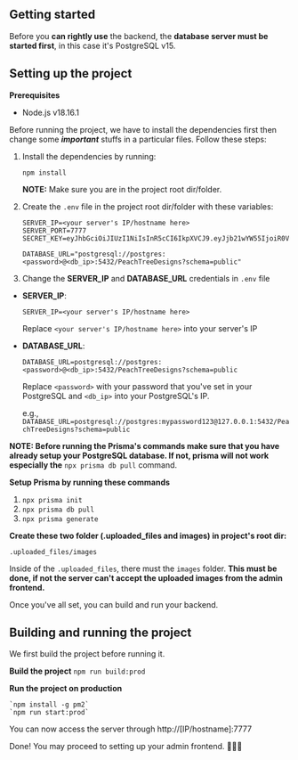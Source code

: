 ## Getting started

Before you **can rightly use** the backend, the **database server must be started first**, in this case it's PostgreSQL v15.

## Setting up the project

**Prerequisites**

- Node.js v18.16.1

Before running the project, we have to install the dependencies first then change some **_important_** stuffs in a particular files. Follow these steps:

1.  Install the dependencies by running:

    `npm install`

    **NOTE:** Make sure you are in the project root dir/folder.

2.  Create the `.env` file in the project root dir/folder with these variables:

    ```
    SERVER_IP=<your server's IP/hostname here>
    SERVER_PORT=7777
    SECRET_KEY=eyJhbGciOiJIUzI1NiIsInR5cCI6IkpXVCJ9.eyJjb21wYW55IjoiR0VNIENPREUgSVQgU09MVVRJT05TIiwiZGV2IjoiS2VudCBKb3JkYW4iLCJpYXQiOjE1MTYyMzkwMjJ9.k90R5yGepS69v_QufpNb6682xwMYUErMGE6s1pZvHXs

    DATABASE_URL="postgresql://postgres:<password>@<db_ip>:5432/PeachTreeDesigns?schema=public"
    ```

3.  Change the **SERVER_IP** and **DATABASE_URL** credentials in `.env` file

- **SERVER_IP**:

  `SERVER_IP=<your server's IP/hostname here>`

  Replace `<your server's IP/hostname here>` into your server's IP

- **DATABASE_URL**:

  `DATABASE_URL=postgresql://postgres:<password>@<db_ip>:5432/PeachTreeDesigns?schema=public`

  Replace `<password>` with your password that you've set in your PostgreSQL and `<db_ip>` into your PostgreSQL's IP.

  e.g., `DATABASE_URL=postgresql://postgres:mypassword123@127.0.0.1:5432/PeachTreeDesigns?schema=public`

**NOTE: Before running the Prisma's commands make sure that you have already setup your PostgreSQL database. If not, prisma will not work especially the** `npx prisma db pull` command.

**Setup Prisma by running these commands**

1.  `npx prisma init`
2.  `npx prisma db pull`
3.  `npx prisma generate`

**Create these two folder (.uploaded_files and images) in project's root dir:**

`.uploaded_files/images`

Inside of the `.uploaded_files`, there must the `images` folder. **This must be done, if not the server can't accept the uploaded images from the admin frontend.**

Once you've all set, you can build and run your backend.

## Building and running the project

We first build the project before running it.

**Build the project**
`npm run build:prod`

**Run the project on production**

    `npm install -g pm2`
    `npm run start:prod`

You can now access the server through http://[IP/hostname]:7777

Done! You may proceed to setting up your admin frontend. 🚀🥳🎉
